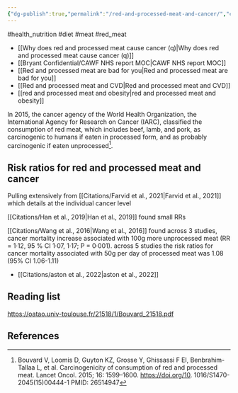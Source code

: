 ```yaml
---
{"dg-publish":true,"permalink":"/red-and-processed-meat-and-cancer/","created":"2024-04-22T13:00:42.000+01:00","updated":"2025-09-29T00:23:06.895+01:00"}
---
```


#health_nutrition #diet #meat #red_meat 

- [[Why does red and processed meat cause cancer (q)\|Why does red and processed meat cause cancer (q)]]
- [[Bryant Confidential/CAWF NHS report MOC\|CAWF NHS report MOC]]
- [[Red and processed meat are bad for you\|Red and processed meat are bad for you]]
- [[Red and processed meat and CVD\|Red and processed meat and CVD]]
- [[red and processed meat and obesity\|red and processed meat and obesity]]

In 2015, the cancer agency of the World Health Organization, the International Agency for Research on Cancer (IARC), classified the consumption of red meat, which includes beef, lamb, and pork, as carcinogenic to humans if eaten in processed form, and as probably carcinogenic if eaten unprocessed[^1].
## Risk ratios for red and processed meat and cancer

Pulling extensively from [[Citations/Farvid et al., 2021\|Farvid et al., 2021]] which details at the individual cancer level

[[Citations/Han et al., 2019\|Han et al., 2019]] found small RRs

[[Citations/Wang et al., 2016\|Wang et al., 2016]] found across 3 studies, cancer mortality increase associated with 100g more unprocessed meat (RR = 1·12, 95 % CI 1·07, 1·17; P = 0·001). across 5 studies the risk ratios for cancer mortality associated with 50g per day of processed meat was 1.08 (95% CI 1.06-1.11)

- [[Citations/aston et al., 2022\|aston et al., 2022]]
## Reading list
https://oatao.univ-toulouse.fr/21518/1/Bouvard_21518.pdf

## References
[^1]: Bouvard V, Loomis D, Guyton KZ, Grosse Y, Ghissassi F El, Benbrahim-Tallaa L, et al. Carcinogenicity of consumption of red and processed meat. Lancet Oncol. 2015; 16: 1599–1600. https://doi.org/10. 1016/S1470-2045(15)00444-1 PMID: 26514947
